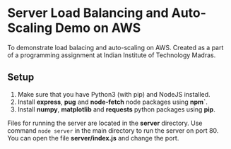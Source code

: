 # Server Load Balancing and Auto-Scaling Demo on AWS

To demonstrate load balacing and auto-scaling on AWS. Created as a part of a programming assignment at Indian Institute of Technology Madras.

## Setup

1. Make sure that you have Python3 (with pip) and NodeJS installed.
2. Install **express**, **pug** and **node-fetch** node packages using **npm`**.
3. Install  **numpy**, **matplotlib** and **requests** python packages using **pip**.

Files for running the server are located in the **server** directory. Use command `node server` in the main directory to run the server on port 80. You can open the file **server/index.js** and change the port.